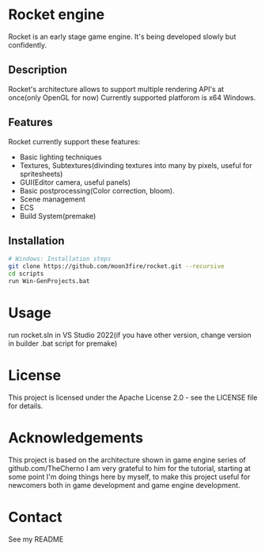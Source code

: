 # Rocket engine

Rocket is an early stage game engine. It's being developed slowly but confidently.

## Description

Rocket's architecture allows to support multiple rendering API's at once(only OpenGL for now)
Currently supported platforom is x64 Windows.

## Features

Rocket currently support these features:

- Basic lighting techniques
- Textures, Subtextures(divinding textures into many by pixels, useful for spritesheets)
- GUI(Editor camera, useful panels)
- Basic postprocessing(Color correction, bloom).
- Scene management
- ECS
- Build System(premake)
## Installation

```bash
# Windows: Installation steps
git clone https://github.com/moon3fire/rocket.git --recursive
cd scripts
run Win-GenProjects.bat
```

# Usage
run rocket.sln in VS Studio 2022(if you have other version, change version in builder .bat script for premake)

# License
This project is licensed under the Apache License 2.0 - see the LICENSE file for details.

# Acknowledgements
This project is based on the architecture shown in game engine series of github.com/TheCherno
I am very grateful to him for the tutorial, starting at some point I'm doing things here by myself, to make this project useful for newcomers both in game development and game engine development.

# Contact
See my README
